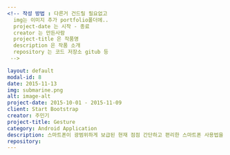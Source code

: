```yaml
---
<!-- 작성 방법 : 다른거 건드릴 필요없고
  img는 이미지 추가 portfolio폴더에..
  project-date 는 시작 - 종료
  creator 는 만든사람
  project-title 은 작품명
  description 은 작품 소개
  repository 는 코드 저장소 gitub 등
 -->

layout: default
modal-id: 8
date: 2015-11-13
img: submarine.png
alt: image-alt
project-date: 2015-10-01 - 2015-11-09
client: Start Bootstrap
creator: 주민기
project-title: Gesture
category: Android Application
description: 스마트폰이 광범위하게 보급된 현재 점점 간단하고 편리한 스마트폰 사용법을 찾는 추세이다.<br>이 작품은 그런 추세에 맞추어 사용자에게 작은 동작만으로 특정 기능을 수행 할 수 있게 도와주는 것에 초점을 맞춘 안드로이드 어플리케이션이다.<br>Gesture는 단순히 스마트폰을 180º 뒤집기 만으로 녹음이 가능하다.
repository:
---
```


